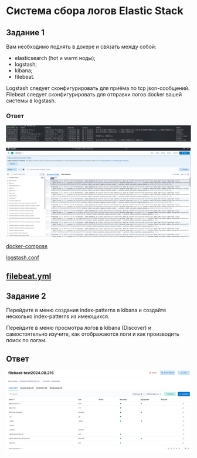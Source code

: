 # Система сбора логов Elastic Stack

## Задание 1

Вам необходимо поднять в докере и связать между собой:

- elasticsearch (hot и warm ноды);
- logstash;
- kibana;
- filebeat.

Logstash следует сконфигурировать для приёма по tcp json-сообщений.
Filebeat следует сконфигурировать для отправки логов docker вашей системы в logstash.

### Ответ

![docker ps](https://github.com/loginochka/monitoring-systems/blob/main/monitoring-04/media/docker_ps.png)

![gui_kibana](https://github.com/loginochka/monitoring-systems/blob/main/monitoring-04/media/gui_kibana.png)

[docker-compose](https://github.com/loginochka/monitoring-systems/blob/main/monitoring-04/media/docker-compose.yml)

[logstash.conf](https://github.com/loginochka/monitoring-systems/blob/main/monitoring-04/media/logstash.conf)

[filebeat.yml](https://github.com/loginochka/monitoring-systems/blob/main/monitoring-04/media/filebeat.yml)
---

## Задание 2

Перейдите в меню создания index-patterns  в kibana и создайте несколько index-patterns из имеющихся.

Перейдите в меню просмотра логов в kibana (Discover) и самостоятельно изучите, как отображаются логи и как производить поиск по логам.

## Ответ

![logstash_index.png](https://github.com/loginochka/monitoring-systems/blob/main/monitoring-04/media/logstash_index.png)
